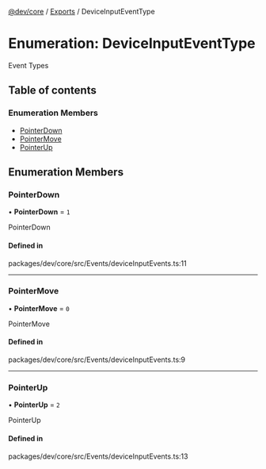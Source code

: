 [@dev/core](../README.md) / [Exports](../modules.md) / DeviceInputEventType

# Enumeration: DeviceInputEventType

Event Types

## Table of contents

### Enumeration Members

- [PointerDown](DeviceInputEventType.md#pointerdown)
- [PointerMove](DeviceInputEventType.md#pointermove)
- [PointerUp](DeviceInputEventType.md#pointerup)

## Enumeration Members

### PointerDown

• **PointerDown** = ``1``

PointerDown

#### Defined in

packages/dev/core/src/Events/deviceInputEvents.ts:11

___

### PointerMove

• **PointerMove** = ``0``

PointerMove

#### Defined in

packages/dev/core/src/Events/deviceInputEvents.ts:9

___

### PointerUp

• **PointerUp** = ``2``

PointerUp

#### Defined in

packages/dev/core/src/Events/deviceInputEvents.ts:13
